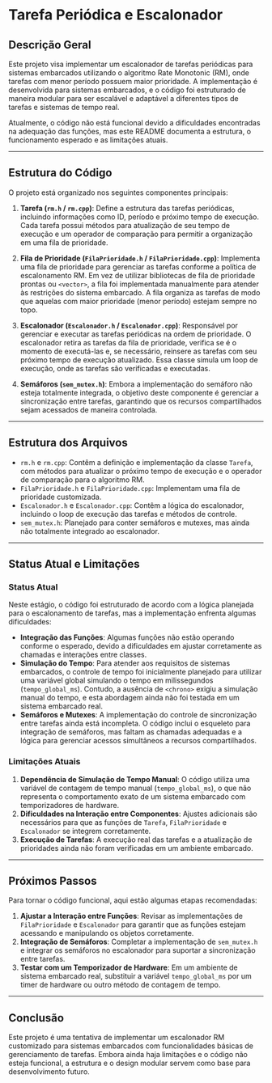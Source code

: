 # Tarefa Periódica e Escalonador

## Descrição Geral

Este projeto visa implementar um escalonador de tarefas periódicas para sistemas embarcados utilizando o algoritmo Rate Monotonic (RM), onde tarefas com menor período possuem maior prioridade. A implementação é desenvolvida para sistemas embarcados, e o código foi estruturado de maneira modular para ser escalável e adaptável a diferentes tipos de tarefas e sistemas de tempo real.

Atualmente, o código não está funcional devido a dificuldades encontradas na adequação das funções, mas este README documenta a estrutura, o funcionamento esperado e as limitações atuais.

---

## Estrutura do Código

O projeto está organizado nos seguintes componentes principais:

1. **Tarefa (`rm.h` / `rm.cpp`)**: Define a estrutura das tarefas periódicas, incluindo informações como ID, período e próximo tempo de execução. Cada tarefa possui métodos para atualização de seu tempo de execução e um operador de comparação para permitir a organização em uma fila de prioridade.

2. **Fila de Prioridade (`FilaPrioridade.h` / `FilaPrioridade.cpp`)**: Implementa uma fila de prioridade para gerenciar as tarefas conforme a política de escalonamento RM. Em vez de utilizar bibliotecas de fila de prioridade prontas ou `<vector>`, a fila foi implementada manualmente para atender às restrições do sistema embarcado. A fila organiza as tarefas de modo que aquelas com maior prioridade (menor período) estejam sempre no topo.

3. **Escalonador (`Escalonador.h` / `Escalonador.cpp`)**: Responsável por gerenciar e executar as tarefas periódicas na ordem de prioridade. O escalonador retira as tarefas da fila de prioridade, verifica se é o momento de executá-las e, se necessário, reinsere as tarefas com seu próximo tempo de execução atualizado. Essa classe simula um loop de execução, onde as tarefas são verificadas e executadas.

4. **Semáforos (`sem_mutex.h`)**: Embora a implementação do semáforo não esteja totalmente integrada, o objetivo deste componente é gerenciar a sincronização entre tarefas, garantindo que os recursos compartilhados sejam acessados de maneira controlada.

---

## Estrutura dos Arquivos

- `rm.h` e `rm.cpp`: Contêm a definição e implementação da classe `Tarefa`, com métodos para atualizar o próximo tempo de execução e o operador de comparação para o algoritmo RM.
- `FilaPrioridade.h` e `FilaPrioridade.cpp`: Implementam uma fila de prioridade customizada.
- `Escalonador.h` e `Escalonador.cpp`: Contêm a lógica do escalonador, incluindo o loop de execução das tarefas e métodos de controle.
- `sem_mutex.h`: Planejado para conter semáforos e mutexes, mas ainda não totalmente integrado ao escalonador.

---

## Status Atual e Limitações

### Status Atual

Neste estágio, o código foi estruturado de acordo com a lógica planejada para o escalonamento de tarefas, mas a implementação enfrenta algumas dificuldades:

- **Integração das Funções**: Algumas funções não estão operando conforme o esperado, devido a dificuldades em ajustar corretamente as chamadas e interações entre classes.
- **Simulação do Tempo**: Para atender aos requisitos de sistemas embarcados, o controle de tempo foi inicialmente planejado para utilizar uma variável global simulando o tempo em milissegundos (`tempo_global_ms`). Contudo, a ausência de `<chrono>` exigiu a simulação manual do tempo, e esta abordagem ainda não foi testada em um sistema embarcado real.
- **Semáforos e Mutexes**: A implementação do controle de sincronização entre tarefas ainda está incompleta. O código inclui o esqueleto para integração de semáforos, mas faltam as chamadas adequadas e a lógica para gerenciar acessos simultâneos a recursos compartilhados.

### Limitações Atuais

1. **Dependência de Simulação de Tempo Manual**: O código utiliza uma variável de contagem de tempo manual (`tempo_global_ms`), o que não representa o comportamento exato de um sistema embarcado com temporizadores de hardware.
2. **Dificuldades na Interação entre Componentes**: Ajustes adicionais são necessários para que as funções de `Tarefa`, `FilaPrioridade` e `Escalonador` se integrem corretamente.
3. **Execução de Tarefas**: A execução real das tarefas e a atualização de prioridades ainda não foram verificadas em um ambiente embarcado.

---

## Próximos Passos

Para tornar o código funcional, aqui estão algumas etapas recomendadas:

1. **Ajustar a Interação entre Funções**: Revisar as implementações de `FilaPrioridade` e `Escalonador` para garantir que as funções estejam acessando e manipulando os objetos corretamente.
2. **Integração de Semáforos**: Completar a implementação de `sem_mutex.h` e integrar os semáforos no escalonador para suportar a sincronização entre tarefas.
3. **Testar com um Temporizador de Hardware**: Em um ambiente de sistema embarcado real, substituir a variável `tempo_global_ms` por um timer de hardware ou outro método de contagem de tempo.

---

## Conclusão

Este projeto é uma tentativa de implementar um escalonador RM customizado para sistemas embarcados com funcionalidades básicas de gerenciamento de tarefas. Embora ainda haja limitações e o código não esteja funcional, a estrutura e o design modular servem como base para desenvolvimento futuro.
